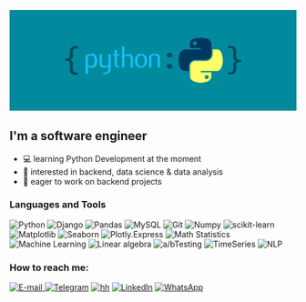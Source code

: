 ![Header](https://github.com/mikhalchukvladislav/mikhalchukvladislav/blob/main/assets/python-dictionary.webp)


## I'm a software engineer
- :computer: learning Python Development at the moment
- 🧐 interested in backend,  data science & data analysis
- :eyes: eager to work on backend projects
### Languages and Tools

![Python](https://img.shields.io/badge/-Python-8C8C8C?style=for-the-badge&logo=python&Logocolor=3F7BAA) ![Django](https://img.shields.io/badge/-DJANGO-8C8C8C?style=for-the-badge&logo=django&Logocolor=green) ![Pandas](https://img.shields.io/badge/-Pandas-8C8C8C?style=for-the-badge&logo=Pandas&Logocolor=E00484)
![MySQL](https://img.shields.io/badge/-MySQL-8C8C8C?style=for-the-badge&logo=MySQL&Logocolor=E26C00) 
![Git](https://img.shields.io/badge/-Git-8C8C8C?style=for-the-badge&logo=Git)                                                              ![Numpy](https://img.shields.io/badge/-numpy-8C8C8C?style=for-the-badge&logo=numpy) ![scikit-learn](https://img.shields.io/badge/-scikitlearn-8C8C8C?style=for-the-badge&logo=scikit-learn)                                 ![Matplotlib](https://img.shields.io/badge/-matplotlib-8C8C8C?style=for-the-badge&logo=circle)
![Seaborn](https://img.shields.io/badge/-Seaborn-8C8C8C?style=for-the-badge&logo=appveyor)                                      ![Plotly.Express](https://img.shields.io/badge/-Plotly.Express-3C3E47?style=for-the-badge&logo=Plotly)                               ![Math Statistics](https://img.shields.io/badge/-Math_Statistics-3C3E47?style=for-the-badge&logo=math)                                         ![Machine Learning](https://img.shields.io/badge/-Machine_Learning-3C3E47?style=for-the-badge&logo=MachineLearning)
![Linear algebra](https://img.shields.io/badge/-Linear_Algebra-3C3E47?style=for-the-badge&logo=MachineLearning) ![a/bTesting](https://img.shields.io/badge/-a/b_Testing-3C3E47?style=for-the-badge&logo=MachineLearning) ![TimeSeries](https://img.shields.io/badge/-Time_Series-3C3E47?style=for-the-badge&logo=TimeSeries) ![NLP](https://img.shields.io/badge/-NLP-3C3E47?style=for-the-badge&logo=NLP) 

### How to reach me:
<a href="mailto:mikhalchukvladislav@yandex.ru">![E-mail](https://img.shields.io/badge/-email-41435B?style=for-the-badge&logo=yandex&Logocolor=E00484) </a>[![Telegram](https://img.shields.io/badge/-Telegram-41435B?style=for-the-badge&logo=Telegram)](https://t.me/VMikhalchuk) 
[![hh](https://img.shields.io/badge/-headhunter-41435B?style=for-the-badge&logo=)](https://hh.ru/applicant/resumes/view?resume=c5999630ff08f667410039ed1f475657326833)
[![LinkedIn](https://img.shields.io/badge/-LinkedIn-41435B?style=for-the-badge&logo=LinkedIn)](https://www.linkedin.com/in/____) [![WhatsApp](https://img.shields.io/badge/-WhatsApp-41435B?style=for-the-badge&logo=WhatsApp)](https://wa.me/79951182060) 
